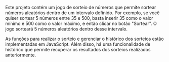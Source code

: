Este projeto contém um jogo de sorteio de números que permite sortear números aleatórios dentro de um intervalo definido. Por exemplo, se você quiser sortear 5 números entre 35 e 500, basta inserir 35 como o valor mínimo e 500 como o valor máximo, e então clicar no botão "Sortear". O jogo sorteará 5 números aleatórios dentro desse intervalo.

As funções para realizar o sorteio e gerenciar o histórico dos sorteios estão implementadas em JavaScript. Além disso, há uma funcionalidade de histórico que permite recuperar os resultados dos sorteios realizados anteriormente.
